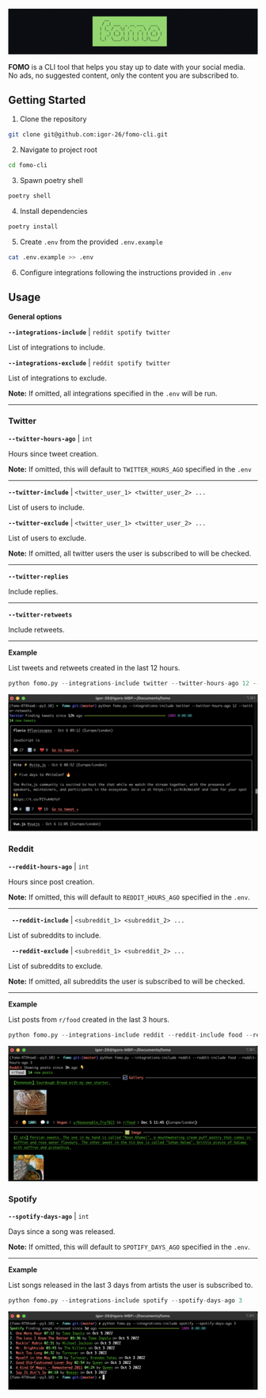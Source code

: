 
<p align="center">
  <img src="assets/banner.png"/>
</p>

**FOMO** is a CLI tool that helps you stay up to date with your social media.
<br>No ads, no suggested content, only the content you are subscribed to.

## Getting Started

1. Clone the repository

```bash
git clone git@github.com:igor-26/fomo-cli.git
 ```

2. Navigate to project root

```bash
cd fomo-cli
 ```

3. Spawn poetry shell

```bash
poetry shell
 ```

4. Install dependencies

```bash
poetry install
 ```
5. Create `.env` from the provided `.env.example`

```bash
cat .env.example >> .env
 ```

6. Configure integrations following the instructions provided in `.env`

## Usage

**General options**

**`--integrations-include`** | `reddit spotify twitter`

List of integrations to include.

**`--integrations-exclude`** | `reddit spotify twitter`

List of integrations to exclude.

**Note:** If omitted, all integrations specified in the `.env` will be run.

---

### Twitter


**`--twitter-hours-ago`** | `int`

Hours since tweet creation.

**Note:** If omitted, this will default to `TWITTER_HOURS_AGO` specified in the `.env`

---

**`--twitter-include`** | `<twitter_user_1> <twitter_user_2> ...`

List of users to include.

**`--twitter-exclude`**  | `<twitter_user_1> <twitter_user_2> ...`

List of users to exclude.

**Note:** If omitted, all twitter users the user is subscribed to will be checked.

---
**`--twitter-replies`**

Include replies.

---
**`--twitter-retweets`**

Include retweets.

---

**Example**

List tweets and retweets created in the last 12 hours.
```python
python fomo.py --integrations-include twitter --twitter-hours-ago 12 --twitter-retweets
 ```
<p align="center">
  <img src="assets/usage_twitter.png"/>
</p>

### Reddit


**`--reddit-hours-ago`** | `int`

Hours since post creation.

**Note:** If omitted, this will default to `REDDIT_HOURS_AGO` specified in the `.env`.

---

**` --reddit-include`** | `<subreddit_1> <subreddit_2> ...`

List of subreddits to include.

**` --reddit-exclude`** | `<subreddit_1> <subreddit_2> ...`

List of subreddits to exclude.

**Note:** If omitted, all subreddits the user is subscribed to will be checked.

---

**Example**

List posts from `r/food` created in the last 3 hours.
```python
python fomo.py --integrations-include reddit --reddit-include food --reddit-hours-ago 3
 ```
<p align="center">
  <img src="assets/usage_reddit.png"/>
</p>

### Spotify

**`--spotify-days-ago`** | `int`

Days since a song was released.

**Note:** If omitted, this will default to `SPOTIFY_DAYS_AGO` specified in the `.env`.

---
**Example**

List songs released in the last 3 days from artists the user is subscribed to.
```python
python fomo.py --integrations-include spotify --spotify-days-ago 3
 ```
<p align="center">
  <img src="assets/usage_spotify.png"/>
</p>
